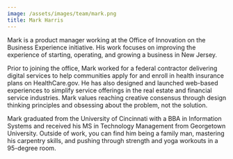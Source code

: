 ```yaml
---
image: /assets/images/team/mark.png
title: Mark Harris
---
```


Mark is a product manager working at the Office of Innovation on the Business Experience initiative. His work focuses on improving the experience of starting, operating, and growing a business in New Jersey.

Prior to joining the office, Mark worked for a federal contractor delivering digital services to help communities apply for and enroll in health insurance plans on HealthCare.gov. He has also designed and launched web-based experiences to simplify service offerings in the real estate and financial service industries. Mark values reaching creative consensus through design thinking principles and obsessing about the problem, not the solution.

Mark graduated from the University of Cincinnati with a BBA in Information Systems and received his MS in Technology Management from Georgetown University. Outside of work, you can find him being a family man, mastering his carpentry skills, and pushing through strength and yoga workouts in a 95-degree room.
